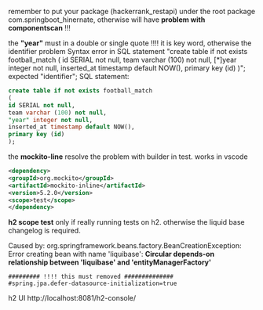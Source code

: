 remember to put your package (hackerrank_restapi) under the root package com.springboot_hinernate,
otherwise will have **problem with componentscan** !!!

the **"year"** must in a double or single quote !!!! it is key word, otherwise the identifier problem
Syntax error in SQL statement "create table if not exists football_match ( id SERIAL not null, team varchar (100) not null,
[*]year integer not null,
inserted_at timestamp default NOW(), primary key (id) )"; expected "identifier"; SQL statement:
```sql 
create table if not exists football_match
(
id SERIAL not null,
team varchar (100) not null,
"year" integer not null,
inserted_at timestamp default NOW(),
primary key (id)
);
```
the **mockito-line** resolve the problem with builder in test. works in vscode
```xml
<dependency>
<groupId>org.mockito</groupId>
<artifactId>mockito-inline</artifactId>
<version>5.2.0</version>
<scope>test</scope>
</dependency>
```
**h2 scope test** only if really running tests on h2. otherwise the liquid base changelog is required.

Caused by: org.springframework.beans.factory.BeanCreationException:
Error creating bean with name 'liquibase':
**Circular depends-on relationship between 'liquibase' and 'entityManagerFactory'**
```properties in application.properties
######### !!!! this must removed ##############
#spring.jpa.defer-datasource-initialization=true
```
h2 UI
http://localhost:8081/h2-console/
